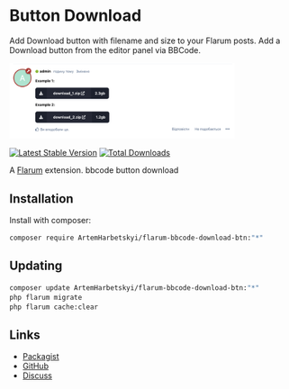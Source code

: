 # Button Download
Add Download button with filename and size to your Flarum posts.
Add a Download button from the editor panel via BBCode.

<img src="example/demo.png" width="400">

[![Latest Stable Version](https://img.shields.io/packagist/v/artemharbetskyi/flarum-bbcode-download-btn.svg)](https://packagist.org/packages/artemharbetskyi/flarum-bbcode-download-btn) [![Total Downloads](https://img.shields.io/packagist/dt/artemharbetskyi/flarum-bbcode-download-btn.svg)](https://packagist.org/packages/artemharbetskyi/flarum-bbcode-download-btn)

A [Flarum](http://flarum.org) extension. bbcode button download

## Installation

Install with composer:

```sh
composer require ArtemHarbetskyi/flarum-bbcode-download-btn:"*"
```

## Updating

```sh
composer update ArtemHarbetskyi/flarum-bbcode-download-btn:"*"
php flarum migrate
php flarum cache:clear
```

## Links

- [Packagist](https://packagist.org/packages/artemharbetskyi/flarum-bbcode-download-btn)
- [GitHub](https://github.com/artemharbetskyi/flarum-bbcode-download-btn)
- [Discuss](https://discuss.flarum.org/d/PUT_DISCUSS_SLUG_HERE)
